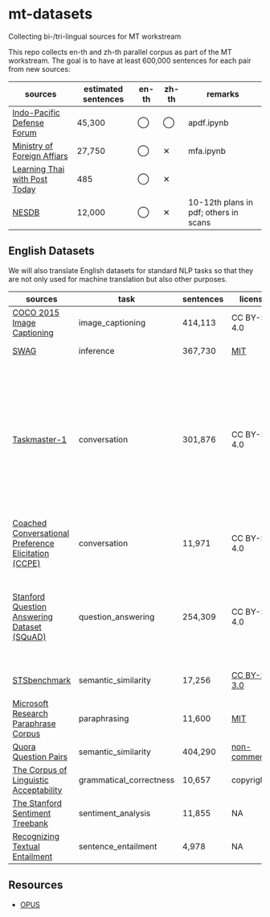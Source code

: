 # mt-datasets
Collecting bi-/tri-lingual sources for MT workstream

This repo collects en-th and zh-th parallel corpus as part of the MT workstream. The goal is to have at least 600,000 sentences for each pair from new sources:

| sources | estimated sentences | en-th | zh-th | remarks |
|-----------------------------|---------------------|-------|-------|------------|
| [Indo-Pacific Defense Forum](http://apdf-magazine.com/) | 45,300 | ◯ | ◯ | apdf.ipynb |
| [Ministry of Foreign Affiars](http://mfa.go.th/main/en/news3) | 27,750‬ | ◯ | ✕ | mfa.ipynb |
| [Learning Thai with Post Today](https://www.bangkokpost.com/learning/learning-news/333366/learning-thai-with-post-today-archive) | 485 | ◯ | ✕ |  |
| [NESDB](https://www.nesdb.go.th/main.php?filename=develop_issue) | 12,000 | ◯ | ✕ | 10-12th plans in pdf; others in scans |

## English Datasets
We will also translate English datasets for standard NLP tasks so that they are not only used for machine translation but also other purposes.

| sources | task | sentences | license | safe | paper | remarks |
|--------------------------------------------------------------------------------------------------------------------------------------------|-------------------------|-----------|------------------------------------------------------------------------------------------------|------|-------|------------------------------------------------------------------------------------------------------------------|
| [COCO 2015 Image   Captioning](http://cocodataset.org/#captions-2015) | image_captioning | 414,113 | CC BY-SA 4.0 | O | NA |  |
| [SWAG](https://rowanzellers.com/swag/) | inference | 367,730 | [MIT](https://github.com/rowanz/swagaf/blob/master/LICENSE) | O | BERT | 73,546 instances |
| [Taskmaster-1](https://storage.googleapis.com/dialog-data-corpus/TASKMASTER-1-2019/landing_page.html) | conversation | 301,876 | CC BY-SA 4.0 | O | NA | 169,469 sentences from self-dialog and 132,407 from Wizard-of-Oz   dialogues; assuming one sentence per uttrance |
| [Coached Conversational Preference   Elicitation   (CCPE)](https://ai.google/tools/datasets/coached-conversational-preference-elicitation) | conversation | 11,971 | CC BY-SA 4.0 | O | NA | assuming one sentence per uttrance |
| [Stanford Question Answering Dataset   (SQuAD)](https://rajpurkar.github.io/SQuAD-explorer/) | question_answering | 254,309 | CC BY-SA 4.0 | O | BERT | 123,990 sentences from contexts and 130,319 sentences from questions |
| [STSbenchmark](http://ixa2.si.ehu.es/stswiki/index.php/STSbenchmark) | semantic_similarity | 17,256 | [CC BY-SA   3.0](https://github.com/microsoft/nlp/blob/master/DatasetReferences.md) | O | BERT | 8,628 sentence pairs |
| [Microsoft Research Paraphrase   Corpus](https://www.microsoft.com/en-us/download/details.aspx?id=52398) | paraphrasing | 11,600 | [MIT](https://github.com/microsoft/nlp/blob/master/LICENSE) | O | BERT |  |
| [Quora Question   Pairs](https://www.quora.com/q/quoradata/First-Quora-Dataset-Release-Question-Pairs) | semantic_similarity | 404,290 | [non-commercial](https://www.quora.com/q/quoradata/First-Quora-Dataset-Release-Question-Pairs) | X | BERT |  |
| [The Corpus of Linguistic   Acceptability](https://nyu-mll.github.io/CoLA/) | grammatical_correctness | 10,657 | copyright | X | BERT |  |
| [The Stanford Sentiment   Treebank](https://nlp.stanford.edu/sentiment/index.html) | sentiment_analysis | 11,855 | NA | X | BERT |  |
| [Recognizing Textual   Entailment](https://aclweb.org/aclwiki/Recognizing_Textual_Entailment) | sentence_entailment | 4,978 | NA | X | BERT | 2,489 sentence pairs |

## Resources
* [OPUS](http://opus.nlpl.eu/)
